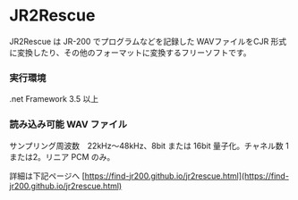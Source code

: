 ﻿# JR2Rescue  
JR2Rescue は JR-200 でプログラムなどを記録した WAVファイルをCJR 形式に変換したり、その他のフォーマットに変換するフリーソフトです。  
### 実行環境  
.net Framework 3.5 以上  
### 読み込み可能 WAV ファイル  
サンプリング周波数　22kHz～48kHz、8bit または 16bit 量子化。チャネル数 1または2。リニア PCM のみ。  
  
詳細は下記ページへ [https://find-jr200.github.io/jr2rescue.html](https://find-jr200.github.io/jr2rescue.html)
